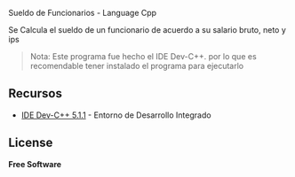 Sueldo de Funcionarios - Language Cpp

Se Calcula el sueldo de un funcionario de acuerdo a su salario bruto, neto y ips

> Nota: Este programa fue hecho el IDE Dev-C++. por lo que  es recomendable tener instalado 
> el programa para ejecutarlo

## Recursos

- [IDE Dev-C++ 5.1.1](https://sourceforge.net/projects/orwelldevcpp/) - Entorno de Desarrollo Integrado

## License

**Free Software**